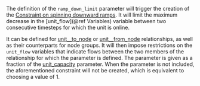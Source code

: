 The definition of the `ramp_down_limit` parameter will trigger the creation of the [Constraint on spinning downward ramps](@ref). It will limit the maximum decrease in the [unit_flow](@ref Variables) variable between two consecutive timesteps for which the unit is online.

It can be defined for [unit__to_node](@ref) or [unit__from_node](@ref) relationships, as well as their counterparts for node groups. It will then impose restrictions on the `unit_flow` variables that indicate flows between the two members of the relationship for which the parameter is defined. The parameter is given as a fraction of the [unit\_capacity](@ref) parameter. When the parameter is not included, the aforementioned constraint will not be created, which is equivalent to choosing a value of 1.

